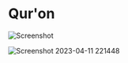 # Qur'on

![Screenshot ](https://user-images.githubusercontent.com/120749831/231358086-687cc9e5-e20f-4161-aa85-da41e7a1a011.png)

![Screenshot 2023-04-11 221448](https://user-images.githubusercontent.com/120749831/231358109-4aa5cf61-5f23-4d39-88fb-2a07cb7f606f.png)
